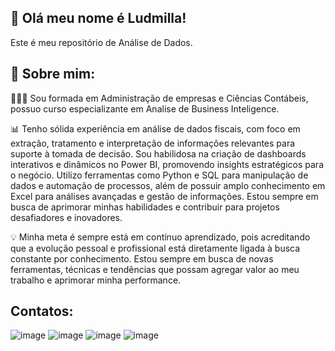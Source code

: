 👋 Olá meu nome é Ludmilla!
-------------------------------------------------------------------------------------------------------------------------------------
Este é meu repositório de Análise de Dados.

🧐 Sobre mim:
-------------------------------------------------------------------------------------------------------------------------------------
👩🏻‍🎓 Sou formada em Administração de empresas e Ciências Contábeis, possuo curso especializante em Analise de Business Inteligence.

📊 Tenho sólida experiência em análise de dados fiscais, com foco em extração, tratamento e interpretação de informações relevantes para suporte à tomada de decisão. Sou habilidosa na criação de dashboards interativos e dinâmicos no Power BI, promovendo insights estratégicos para o negócio. Utilizo ferramentas como Python e SQL para manipulação de dados e automação de processos, além de possuir amplo conhecimento em Excel para análises avançadas e gestão de informações. Estou sempre em busca de aprimorar minhas habilidades e contribuir para projetos desafiadores e inovadores.

💡 Minha meta é sempre está em contínuo aprendizado, pois acreditando que a evolução pessoal e profissional está diretamente ligada à busca constante por conhecimento. Estou sempre em busca de novas ferramentas, técnicas e tendências que possam agregar valor ao meu trabalho e aprimorar minha performance.

Contatos:
-------------------------------------------------------------------------------------------------------------------------------------

![image](https://github.com/user-attachments/assets/e632c3e6-7042-444c-a8bb-61737278454e)
![image](https://github.com/user-attachments/assets/e42b0ca4-4d6a-4193-9d19-aea36e93e1ab)
![image](https://github.com/user-attachments/assets/5dca65c5-ea02-49b8-95eb-581a567054aa)
![image](https://github.com/user-attachments/assets/245d4071-5c5b-437b-971a-6038eb776b0d)
